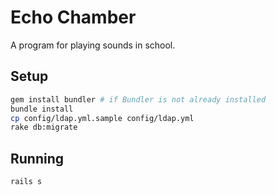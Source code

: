 # Echo Chamber

A program for playing sounds in school.

## Setup

```bash
gem install bundler # if Bundler is not already installed
bundle install
cp config/ldap.yml.sample config/ldap.yml
rake db:migrate
```

## Running

```bash
rails s
```
